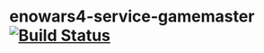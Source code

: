# enowars4-service-gamemaster [![Build Status](https://droneci.sect.tu-berlin.de/api/badges/enowars/enowars4-service-gamemaster/status.svg)](https://droneci.sect.tu-berlin.de/enowars/enowars4-service-gamemaster)
